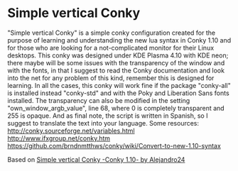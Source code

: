 # Simple vertical Conky

"Simple vertical Conky" is a simple conky configuration created for the purpose of learning and understanding the new lua syntax in Conky 1.10 and for those who are looking for a not-complicated monitor for their Linux desktops. This conky was designed under KDE Plasma 4.10 with KDE neon; there maybe will be some issues with the transparency of the window and with the fonts, in that I suggest to read the Conky documentation and look into the net for any problem of this kind, remember this is designed for learning. In all the cases, this conky will work fine if the package "conky-all" is installed instead "conky-std" and with the Poky and Liberation Sans fonts installed. The transparency can also be modified in the setting "own_window_argb_value", line 68, where 0 is completely transparent and 255 is opaque. And as final note, the script is written in Spanish, so I suggest to translate the text into your language.
Some resources:
http://conky.sourceforge.net/variables.html
http://www.ifxgroup.net/conky.htm
https://github.com/brndnmtthws/conky/wiki/Convert-to-new-1.10-syntax

Based on [Simple vertical Conky -Conky 1.10- by Alejandro24](https://alejandro24.deviantart.com/art/Simple-vertical-Conky-Conky-1-10-684600450)

